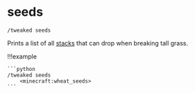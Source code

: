 # seeds

`/tweaked seeds`

Prints a list of all [stacks](/arguments/stack/) that can drop when breaking tall grass.

!!!example
	
	```python
	/tweaked seeds
		<minecraft:wheat_seeds>
	```